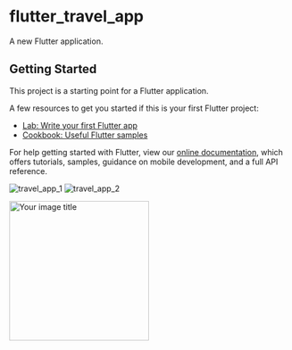 # flutter_travel_app

A new Flutter application.

## Getting Started

This project is a starting point for a Flutter application.

A few resources to get you started if this is your first Flutter project:

- [Lab: Write your first Flutter app](https://flutter.dev/docs/get-started/codelab)
- [Cookbook: Useful Flutter samples](https://flutter.dev/docs/cookbook)

For help getting started with Flutter, view our
[online documentation](https://flutter.dev/docs), which offers tutorials,
samples, guidance on mobile development, and a full API reference.

![travel_app_1](https://user-images.githubusercontent.com/20335727/175812729-bffb2d94-fc63-4c45-aeda-d8bb33c8e2c5.jpg)
![travel_app_2](https://user-images.githubusercontent.com/20335727/175812737-379272b4-8dab-418d-b5af-26d794658d76.jpg)

<img src="https://user-images.githubusercontent.com/20335727/175812729-bffb2d94-fc63-4c45-aeda-d8bb33c8e2c5.jpg" alt="Your image title" width="250"/>
